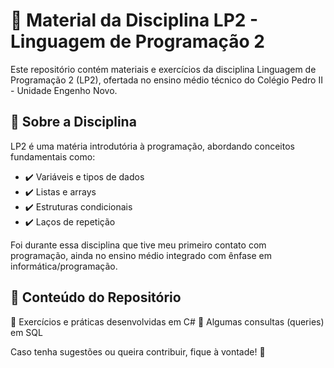 # 📌 Material da Disciplina LP2 - Linguagem de Programação 2

Este repositório contém materiais e exercícios da disciplina Linguagem de Programação 2 (LP2), ofertada no ensino médio técnico do Colégio Pedro II - Unidade Engenho Novo.
## 📖 Sobre a Disciplina

LP2 é uma matéria introdutória à programação, abordando conceitos fundamentais como:
- ✔️ Variáveis e tipos de dados
- ✔️ Listas e arrays
- ✔️ Estruturas condicionais
- ✔️ Laços de repetição

Foi durante essa disciplina que tive meu primeiro contato com programação, ainda no ensino médio integrado com ênfase em informática/programação.
## 📂 Conteúdo do Repositório

📌 Exercícios e práticas desenvolvidas em C#
📌 Algumas consultas (queries) em SQL

Caso tenha sugestões ou queira contribuir, fique à vontade! 🚀
